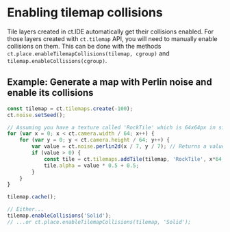 # Enabling tilemap collisions

Tile layers created in ct.IDE automatically get their collisions enabled. For those layers created with `ct.tilemap` API, you will need to manually enable collisions on them. This can be done with the methods `ct.place.enableTilemapCollisions(tilemap, cgroup)` and `tilemap.enableCollisions(cgroup)`.

## Example: Generate a map with Perlin noise and enable its collisions

```js
const tilemap = ct.tilemaps.create(-100);
ct.noise.setSeed();

// Assuming you have a texture called 'RockTile' which is 64x64px in size.
for (var x = 0; x < ct.camera.width / 64; x++) {
    for (var y = 0; y < ct.camera.height / 64; y++) {
        var value = ct.noise.perlin2d(x / 7, y / 7); // Returns a value from -1 to 1.
        if (value > 0) {
            const tile = ct.tilemaps.addTile(tilemap, 'RockTile', x*64, y*64);
            tile.alpha = value * 0.5 + 0.5;
        }
    }
}

tilemap.cache();

// Either...
tilemap.enableCollisions('Solid');
// ...or ct.place.enableTilemapCollisions(tilemap, 'Solid');
```